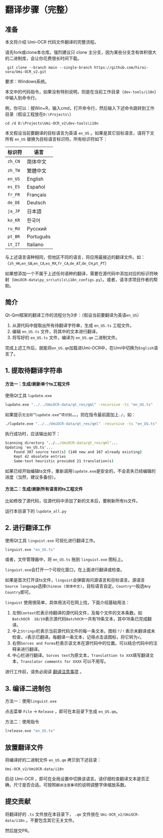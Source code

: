# 翻译步骤（完整）



## 准备

本文将介绍 Umi-OCR 代码文件翻译的完整流程。

请先fork或clone本仓库。强烈建议只 clone 主分支，因为某些分支含有体积很大的二进制库，会让你花费很长时间下载。

```
 git clone --branch main --single-branch https://github.com/hiroi-sora/Umi-OCR_v2.git
```

要求：Windows系统。

本文中的代码指令，如果没有特别说明，则是在当前工作目录（`dev-tools/i18n`）中输入到命令行。

例，你可以：按Win+R，输入cmd，打开命令行，然后输入下述命令跳转到工作目录（假设工程放在`D:\Projects\`）

```
cd /d D:\Projects\Umi-OCR_v2\dev-tools\i18n
```

本文假设当前要翻译的目标语言为英语 `en_US` 。如果是其它目标语言，请将下文所有 `en_US` 替换为目标语言标识符。所有标识符如下：

| 标识符  | 语言      |
| ------- | --------- |
| `zh_CN` | 简体中文  |
| `zh_TW` | 繁體中文  |
| `en_US` | English   |
| `es_ES` | Español   |
| `fr_FR` | Français  |
| `de_DE` | Deutsch   |
| `ja_JP` | 日本語    |
| `ko_KR` | 한국어    |
| `ru_RU` | Русский   |
| `pt_BR` | Português |
| `it_IT` | Italiano  |

与上述语言语种相同，但地区不同的语言，将应用最接近的翻译文件。如：  
（`zh_HK`,`en_GB`,`en_CA`,`es_MX`,`fr_CA`,`de_AT`,`de_CH`,`pt_PT`）

如果想添加一个不属于上述任何语种的翻译，需要在源代码中添加对应的标识符映射（`UmiOCR-data\py_src\utils\i18n_configs.py`）。或者，请寻求项目作者的帮助。

## 简介

Qt-Qml框架的翻译工作的流程分为3步：（假设当前要翻译为英语`en_US`）

1. 从源代码中提取出所有待翻译字符串，生成 `en_US.ts` 工程文件。
2. 编辑 `en_US.ts` 文件，将其中的文本进行翻译。
3. 将写好的 `en_US.ts` 文件，编译为 `en_US.qm` 二进制文件。

完成上述工作后，就能将`en_US.qm`加载进Umi-OCR中，在Umi中切换为`English`语言了。

## 1. 提取待翻译字符串

#### 方法一：生成/刷新单个ts工程文件

使用Qt工具 `lupdate.exe`

```cmd
lupdate.exe "../../UmiOCR-data/qt_res/qml" -recursive -ts "en_US.ts"
```

如果提示`无法将“lupdate.exe”项识别……`，则在指令最前面加上`./`，如：

```cmd
./lupdate.exe "../../UmiOCR-data/qt_res/qml" -recursive -ts "en_US.ts"
```

执行成功时，应该输出如下：

```cmd
Scanning directory '../../UmiOCR-data/qt_res/qml'...
Updating 'en_US.ts'...
    Found 307 source text(s) (140 new and 167 already existing)
    Kept 42 obsolete entries
    Same-text heuristic provided 21 translation(s)
```

如果已经开始编辑ts文件，重新调用`lupdate.exe`是安全的，不会丢失已经编辑的进度（当然，建议多备份）。

#### 方法二：生成/刷新所有语言的ts工程文件

比如修改了源代码，往源代码中添加了新的文本后，要刷新所有ts文件。

运行本目录下的 `lupdate_all.py`

## 2. 进行翻译工作

使用Qt工具 `linguist.exe` 可视化进行翻译工作。

```cmd
linguist.exe "en_US.ts"
```

或者，文件管理器中，将 `en_US.ts` 拖到 `linguist.exe` 图标上。

`linguist.exe`会打开一个可视化窗口，在上面进行翻译或检查。

如果是首次打开该ts文件，`linguist`会弹窗询问源语言和目标语言。源语言`Source language`选择`Chinese (简体中文)`，目标语言自定。`Country`一般选`Any Country`即可。

`linguist` 使用很简单，具体用法可在网上找，下面介绍基础用法：

1. 左侧`Context`栏表示待翻译的源代码文件，及每个文件的文本条数。如`BatchOCR  18/19`表示源代码`BatchOCR`一共有19条文本，其中18条已完成翻译。
2. 中上`Strings`栏表示当前源代码文件的每一条文本。图标`？`/`！`表示未翻译或未检查，`√`表示已翻译。每翻译一条文本，记得点击该图标，将它转为`√`。
3. 右侧`Sorces and Forms`栏表示该文本在源代码中的位置。可以结合代码中的注释来进行翻译。
4. 中心栏进行翻译。`Sorces text`为原文本，`Translattion to XXX`填写翻译文本，`Translator comments for XXXX` 可以不用写。

进行工作前，请务必阅读 [翻译注意事项](翻译注意事项.md) 。

## 3. 编译二进制包

方法一：使用`linguist.exe`

点击菜单 `File` → `Release` ，即可在本目录下生成 `en_US.qm`。

方法二：使用指令

```cmd
lrelease.exe "en_US.ts"
```

## 放置翻译文件

将编译好的二进制文件 `en_US.qm` 拷贝到下述目录：

```
Umi-OCR_v2/UmiOCR-data/i18n
```

启动 Umi-OCR ，即可在全局设置中切换该语言。请仔细检查翻译文本是否正确，尺寸是否合适。可按照`翻译注意事项`的说明调整字体缩放系数。

## 提交贡献

将翻译好的 `.ts` 文件放在本目录下， `.qm` 文件放在 `Umi-OCR_v2/UmiOCR-data/i18n` 。不要包含其它无关文件。

然后提交PR。